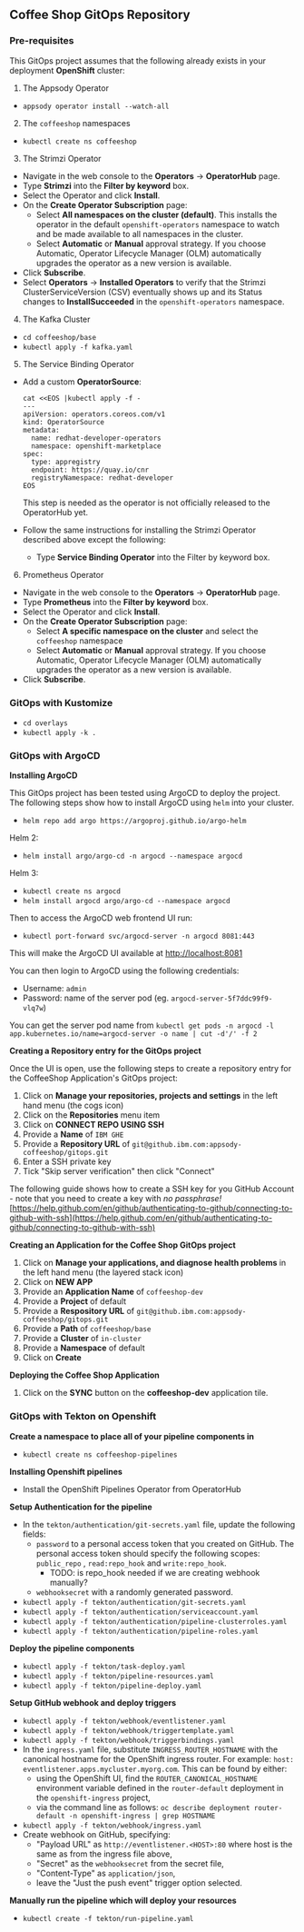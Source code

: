 ## Coffee Shop GitOps Repository

### Pre-requisites

This GitOps project assumes that the following already exists in your deployment **OpenShift** cluster:

1. The Appsody Operator

* `appsody operator install --watch-all`

2. The `coffeeshop` namespaces

* `kubectl create ns coffeeshop`

3. The Strimzi Operator

* Navigate in the web console to the **Operators** → **OperatorHub** page.
* Type **Strimzi** into the **Filter by keyword** box.
* Select the Operator and click **Install**.
* On the **Create Operator Subscription** page:
    * Select **All namespaces on the cluster (default)**. This installs the operator in the default `openshift-operators` namespace to watch and be made available to all namespaces in the cluster.
    * Select **Automatic** or **Manual** approval strategy. If you choose Automatic, Operator Lifecycle Manager (OLM) automatically upgrades the operator as a new version is available.
* Click **Subscribe**.
* Select **Operators** → **Installed Operators** to verify that the Strimzi ClusterServiceVersion (CSV) eventually shows up and its Status changes to **InstallSucceeded** in the `openshift-operators` namespace.


4. The Kafka Cluster

* `cd coffeeshop/base`
* `kubectl apply -f kafka.yaml`

5. The Service Binding Operator

* Add a custom **OperatorSource**:

    ```console
    cat <<EOS |kubectl apply -f -
    ---
    apiVersion: operators.coreos.com/v1
    kind: OperatorSource
    metadata:
      name: redhat-developer-operators
      namespace: openshift-marketplace
    spec:
      type: appregistry
      endpoint: https://quay.io/cnr
      registryNamespace: redhat-developer
    EOS
    ```
    This step is needed as the operator is not officially released to the OperatorHub yet.

* Follow the same instructions for installing the Strimzi Operator described above except the following:
    * Type **Service Binding Operator** into the Filter by keyword box.

6. Prometheus Operator

* Navigate in the web console to the **Operators** → **OperatorHub** page.
* Type **Prometheus** into the **Filter by keyword** box.
* Select the Operator and click **Install**.
* On the **Create Operator Subscription** page:
    * Select **A specific namespace on the cluster** and select the `coffeeshop` namespace
    * Select **Automatic** or **Manual** approval strategy. If you choose Automatic, Operator Lifecycle Manager (OLM) automatically upgrades the operator as a new version is available.
* Click **Subscribe**.

### GitOps with Kustomize

* `cd overlays`
* `kubectl apply -k .`

### GitOps with ArgoCD

**Installing ArgoCD**

This GitOps project has been tested using ArgoCD to deploy the project. The following steps show how to install ArgoCD using `helm` into your cluster.

* `helm repo add argo https://argoproj.github.io/argo-helm`

Helm 2:
* `helm install argo/argo-cd -n argocd --namespace argocd`

Helm 3:
* `kubectl create ns argocd`
* `helm install argocd argo/argo-cd --namespace argocd`

Then to access the ArgoCD web frontend UI run:

* `kubectl port-forward svc/argocd-server -n argocd 8081:443 `

This will make the ArgoCD UI available at [http://localhost:8081](http://localhost:8081)

You can then login to ArgoCD using the following credentials:

* Username:	`admin`
* Password:  name of the server pod (eg. `argocd-server-5f7ddc99f9-vlq7w`)

You can get the server pod name from `kubectl get pods -n argocd -l app.kubernetes.io/name=argocd-server -o name | cut -d'/' -f 2`

**Creating a Repository entry for the GitOps project**

Once the UI is open, use the following steps to create a repository entry for the CoffeeShop Application's GitOps project:

1. Click on **Manage your repositories, projects and settings** in the left hand menu (the cogs icon)
2. Click on the **Repositories** menu item
3. Click on **CONNECT REPO USING SSH**
4. Provide a **Name** of `IBM GHE`
5. Provide a **Repository URL** of `git@github.ibm.com:appsody-coffeeshop/gitops.git`
6. Enter a SSH private key
7. Tick "Skip server verification" then click "Connect"

The following guide shows how to create a SSH key for you GitHub Account - note that you need to create a key with *no passphrase!*  
[https://help.github.com/en/github/authenticating-to-github/connecting-to-github-with-ssh](https://help.github.com/en/github/authenticating-to-github/connecting-to-github-with-ssh)

**Creating an Application for the Coffee Shop GitOps project**

1. Click on **Manage your applications, and diagnose health problems** in the left hand menu (the layered stack icon)
2. Click on **NEW APP**
3. Provide an **Application Name** of `coffeeshop-dev`
4. Provide a **Project** of default
5. Provide a **Respository URL** of `git@github.ibm.com:appsody-coffeeshop/gitops.git`
6. Provide a **Path** of `coffeeshop/base`
7. Provide a **Cluster** of `in-cluster`
8. Provide a **Namespace** of default
9. Click on **Create**

**Deploying the Coffee Shop Application**

1. Click on the **SYNC** button on the **coffeeshop-dev** application tile.

### GitOps with Tekton on Openshift

**Create a namespace to place all of your pipeline components in**

* `kubectl create ns coffeeshop-pipelines`

**Installing Openshift pipelines**

* Install the OpenShift Pipelines Operator from OperatorHub

**Setup Authentication for the pipeline**

* In the `tekton/authentication/git-secrets.yaml` file, update the following fields:
  * `password` to a personal access token that you created on GitHub. The personal access token should specify the following scopes: `public_repo` , `read:repo_hook` and `write:repo_hook`.
    * TODO: is repo_hook needed if we are creating webhook manually?
  * `webhooksecret` with a randomly generated password.
* `kubectl apply -f tekton/authentication/git-secrets.yaml`
* `kubectl apply -f tekton/authentication/serviceaccount.yaml`
* `kubectl apply -f tekton/authentication/pipeline-clusterroles.yaml`
* `kubectl apply -f tekton/authentication/pipeline-roles.yaml`

**Deploy the pipeline components**

* `kubectl apply -f tekton/task-deploy.yaml`
* `kubectl apply -f tekton/pipeline-resources.yaml`
* `kubectl apply -f tekton/pipeline-deploy.yaml`

**Setup GitHub webhook and deploy triggers**

* `kubectl apply -f tekton/webhook/eventlistener.yaml`
* `kubectl apply -f tekton/webhook/triggertemplate.yaml`
* `kubectl apply -f tekton/webhook/triggerbindings.yaml`
* In the `ingress.yaml` file, substitute `INGRESS_ROUTER_HOSTNAME` with the canonical hostname for the OpenShift ingress router. For example: `host: eventlistener.apps.mycluster.myorg.com`. This can be found by either:
  * using the OpenShift UI, find the `ROUTER_CANONICAL_HOSTNAME` environment variable defined in the `router-default` deployment in the `openshift-ingress` project,
  * via the command line as follows: `oc describe deployment router-default -n openshift-ingress | grep HOSTNAME`
* `kubectl apply -f tekton/webhook/ingress.yaml`
* Create webhook on GitHub, specifying:
  * "Payload URL" as `http://eventlistener.<HOST>:80` where host is the same as from the ingress file above,
  * "Secret" as the `webhooksecret` from the secret file,
  * "Content-Type" as `application/json`,
  * leave the "Just the push event" trigger option selected.

**Manually run the pipeline which will deploy your resources**

* `kubectl create -f tekton/run-pipeline.yaml` 
